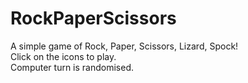# RockPaperScissors

A simple game of Rock, Paper, Scissors, Lizard, Spock!  
Click on the icons to play.  
Computer turn is randomised.

